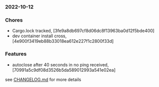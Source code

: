 ### 2022-10-12

### Chores
+ Cargo.lock tracked, [3fe9a8db697cf8d06dc8f13963ba0d12f5bde400]
+ dev container install cross, [4e900f3419eb88b33018ea612e227f1c2800f33d]

### Features
+ autoclose after 40 seconds in no ping received, [70991a5c9df08d3526b5da589012993a541e02ea]

see <a href='https://github.com/mrjackwills/belugasnooze_pi/blob/main/CHANGELOG.md'>CHANGELOG.md</a> for more details
